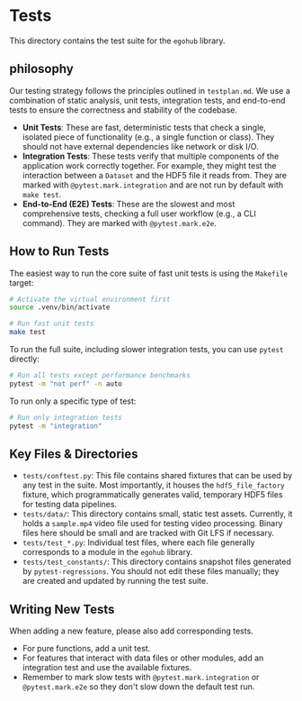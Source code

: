 # Tests

This directory contains the test suite for the `egohub` library.

## philosophy

Our testing strategy follows the principles outlined in `testplan.md`. We use a combination of static analysis, unit tests, integration tests, and end-to-end tests to ensure the correctness and stability of the codebase.

- **Unit Tests**: These are fast, deterministic tests that check a single, isolated piece of functionality (e.g., a single function or class). They should not have external dependencies like network or disk I/O.
- **Integration Tests**: These tests verify that multiple components of the application work correctly together. For example, they might test the interaction between a `Dataset` and the HDF5 file it reads from. They are marked with `@pytest.mark.integration` and are not run by default with `make test`.
- **End-to-End (E2E) Tests**: These are the slowest and most comprehensive tests, checking a full user workflow (e.g., a CLI command). They are marked with `@pytest.mark.e2e`.

## How to Run Tests

The easiest way to run the core suite of fast unit tests is using the `Makefile` target:

```bash
# Activate the virtual environment first
source .venv/bin/activate

# Run fast unit tests
make test
```

To run the full suite, including slower integration tests, you can use `pytest` directly:

```bash
# Run all tests except performance benchmarks
pytest -m "not perf" -n auto
```

To run only a specific type of test:

```bash
# Run only integration tests
pytest -m "integration"
```

## Key Files & Directories

- `tests/conftest.py`: This file contains shared fixtures that can be used by any test in the suite. Most importantly, it houses the `hdf5_file_factory` fixture, which programmatically generates valid, temporary HDF5 files for testing data pipelines.
- `tests/data/`: This directory contains small, static test assets. Currently, it holds a `sample.mp4` video file used for testing video processing. Binary files here should be small and are tracked with Git LFS if necessary.
- `tests/test_*.py`: Individual test files, where each file generally corresponds to a module in the `egohub` library.
- `tests/test_constants/`: This directory contains snapshot files generated by `pytest-regressions`. You should not edit these files manually; they are created and updated by running the test suite.

## Writing New Tests

When adding a new feature, please also add corresponding tests.
- For pure functions, add a unit test.
- For features that interact with data files or other modules, add an integration test and use the available fixtures.
- Remember to mark slow tests with `@pytest.mark.integration` or `@pytest.mark.e2e` so they don't slow down the default test run. 